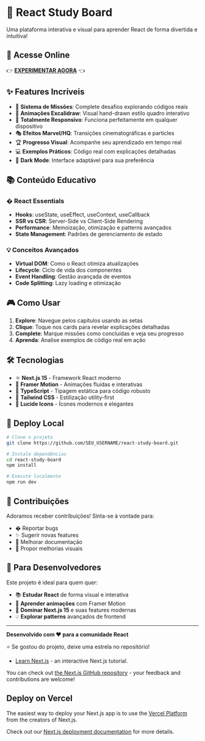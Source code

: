 # 🎨 React Study Board

Uma plataforma interativa e visual para aprender React de forma divertida e intuitiva!

## 🚀 **Acesse Online**

👉 **[EXPERIMENTAR AGORA](https://SEU_USERNAME.github.io/react-study-board)** 👈

## ✨ **Features Incríveis**

- 🎯 **Sistema de Missões**: Complete desafios explorando códigos reais
- 🎨 **Animações Excalidraw**: Visual hand-drawn estilo quadro interativo
- 📱 **Totalmente Responsivo**: Funciona perfeitamente em qualquer dispositivo
- 🎭 **Efeitos Marvel/HQ**: Transições cinematográficas e particles
- 🏆 **Progresso Visual**: Acompanhe seu aprendizado em tempo real
- 💻 **Exemplos Práticos**: Código real com explicações detalhadas
- 🌙 **Dark Mode**: Interface adaptável para sua preferência

## 📚 **Conteúdo Educativo**

### � **React Essentials**
- **Hooks**: useState, useEffect, useContext, useCallback
- **SSR vs CSR**: Server-Side vs Client-Side Rendering 
- **Performance**: Memoização, otimização e patterns avançados
- **State Management**: Padrões de gerenciamento de estado

### 💡 **Conceitos Avançados**
- **Virtual DOM**: Como o React otimiza atualizações
- **Lifecycle**: Ciclo de vida dos componentes
- **Event Handling**: Gestão avançada de eventos
- **Code Splitting**: Lazy loading e otimização

## 🎮 **Como Usar**

1. **Explore**: Navegue pelos capítulos usando as setas
2. **Clique**: Toque nos cards para revelar explicações detalhadas  
3. **Complete**: Marque missões como concluídas e veja seu progresso
4. **Aprenda**: Analise exemplos de código real em ação

## 🛠️ **Tecnologias**

- ⚛️ **Next.js 15** - Framework React moderno
- 🎨 **Framer Motion** - Animações fluidas e interativas  
- 🎯 **TypeScript** - Tipagem estática para código robusto
- 💅 **Tailwind CSS** - Estilização utility-first
- 🎪 **Lucide Icons** - Ícones modernos e elegantes

## 🚀 **Deploy Local**

```bash
# Clone o projeto
git clone https://github.com/SEU_USERNAME/react-study-board.git

# Instale dependências
cd react-study-board
npm install

# Execute localmente
npm run dev
```
## 🤝 **Contribuições**

Adoramos receber contribuições! Sinta-se à vontade para:

- � Reportar bugs
- ✨ Sugerir novas features  
- 📝 Melhorar documentação
- 🎨 Propor melhorias visuais

## 🌟 **Para Desenvolvedores**

Este projeto é ideal para quem quer:
- 📚 **Estudar React** de forma visual e interativa
- 🎨 **Aprender animações** com Framer Motion
- 🚀 **Dominar Next.js 15** e suas features modernas
- 💡 **Explorar patterns** avançados de frontend

---

**Desenvolvido com ❤️ para a comunidade React**

⭐ Se gostou do projeto, deixe uma estrela no repositório!
- [Learn Next.js](https://nextjs.org/learn) - an interactive Next.js tutorial.

You can check out [the Next.js GitHub repository](https://github.com/vercel/next.js) - your feedback and contributions are welcome!

## Deploy on Vercel

The easiest way to deploy your Next.js app is to use the [Vercel Platform](https://vercel.com/new?utm_medium=default-template&filter=next.js&utm_source=create-next-app&utm_campaign=create-next-app-readme) from the creators of Next.js.

Check out our [Next.js deployment documentation](https://nextjs.org/docs/app/building-your-application/deploying) for more details.
